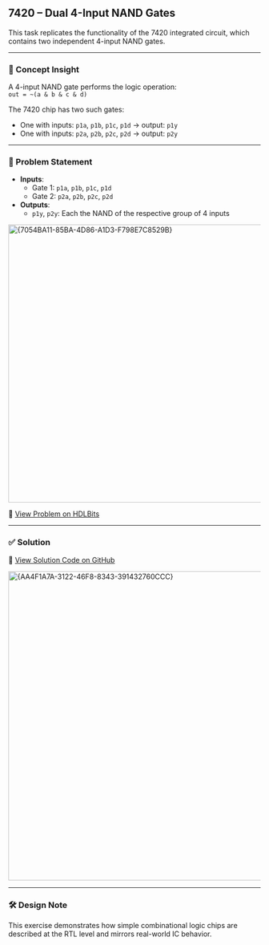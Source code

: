 ## 7420 – Dual 4-Input NAND Gates

This task replicates the functionality of the 7420 integrated circuit, which contains two independent 4-input NAND gates.

---

### 🧠 Concept Insight  
A 4-input NAND gate performs the logic operation:  
`out = ~(a & b & c & d)`

The 7420 chip has two such gates:
- One with inputs: `p1a`, `p1b`, `p1c`, `p1d` → output: `p1y`
- One with inputs: `p2a`, `p2b`, `p2c`, `p2d` → output: `p2y`

---

### 📘 Problem Statement  
- **Inputs**:  
  - Gate 1: `p1a`, `p1b`, `p1c`, `p1d`  
  - Gate 2: `p2a`, `p2b`, `p2c`, `p2d`  
- **Outputs**:  
  - `p1y`, `p2y`: Each the NAND of the respective group of 4 inputs  

<img width="554" alt="{7054BA11-85BA-4D86-A1D3-F798E7C8529B}" src="https://github.com/user-attachments/assets/aa89438e-c88f-4203-9c51-b7b4aca28e7c" />

🔗 [View Problem on HDLBits](https://hdlbits.01xz.net/wiki/7420)

---

### ✅ Solution  
📄 [View Solution Code on GitHub](https://github.com/EswarAdithya011/HDLBits/blob/main/Problem%20Sets/3.%20Circuits/Combinational%20logic/3.1%20Basic%20gates/3.1.7%207420%20chip/7420.v)

<img width="616" alt="{AA4F1A7A-3122-46F8-8343-391432760CCC}" src="https://github.com/user-attachments/assets/3de42eba-6d16-4ae0-8612-7e62e56db129" />

---

### 🛠 Design Note  
This exercise demonstrates how simple combinational logic chips are described at the RTL level and mirrors real-world IC behavior.
